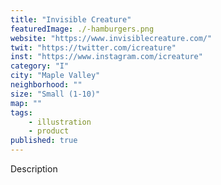 ```yaml
---
title: "Invisible Creature"
featuredImage: ./-hamburgers.png
website: "https://www.invisiblecreature.com/"
twit: "https://twitter.com/icreature"
inst: "https://www.instagram.com/icreature"
category: "I"
city: "Maple Valley"
neighborhood: ""
size: "Small (1-10)"
map: ""
tags:
    - illustration
    - product
published: true
---
```


Description
